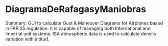 # DiagramaDeRafagasyManiobras
Summary:  GUI to calculate Gust & Maneuver Diagrams for Airplanes based in FAR 25 regulation. 
It is capable of managing both International and Imperial unit systems. ISA atmospheric data is used to calculate
density variation with altitud.



